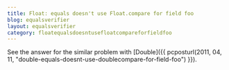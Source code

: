 ```yaml
---
title: Float: equals doesn't use Float.compare for field foo
blog: equalsverifier
layout: equalsverifier
category: floatequalsdoesntusefloatcompareforfieldfoo
---
```

See the answer for the similar problem with [Double]({{ pcposturl(2011, 04, 11, "double-equals-doesnt-use-doublecompare-for-field-foo") }}).
